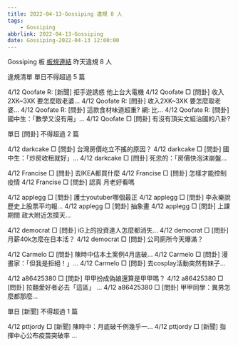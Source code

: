 ```yaml
---
title: 2022-04-13-Gossiping 違規 8 人
tags:
    - Gossiping
abbrlink: 2022-04-13-Gossiping
date: Gossiping-2022-04-13 12:00:00
---
```

Gossiping 板 [板規連結](https://www.ptt.cc/bbs/Gossiping/M.1637425085.A.07D.html)
昨天違規 8 人
<!-- more -->

違規清單
單日不得超過 5 篇

4/12 Qoofate R: [新聞] 拒手遊誘惑 他上台大電機
4/12 Qoofate □ [問卦] 收入2XK~3XK 要怎麼取老婆…
4/12 Qoofate R: [問卦] 收入2XK~3XK 要怎麼取老婆…
4/12 Qoofate R: [問卦] 這款食材味道超重? 網: 比…
4/12 Qoofate R: [問卦] 國中生：「數學又沒有用」…
4/12 Qoofate □ [問卦] 有沒有頂尖文組治國的八卦?

單日 [問卦] 不得超過 2 篇

4/12 darkcake □ [問卦] 台灣房價屹立不搖的原因？
4/12 darkcake □ [問卦] 國中生：「炒房收租就好」…
4/12 darkcake □ [問卦] 死忠的：「房價快泡沫崩盤…

4/12 Francise □ [問卦] 去IKEA都買什麼
4/12 Francise □ [問卦] 怎樣才能控制疫情
4/12 Francise □ [問卦] 認真 月老好看嗎

4/12 applegg □ [問卦] 護士youtuber哪個最正
4/12 applegg □ [問卦] 李永樂說歷史上股票平均報…
4/12 applegg □ [問卦] 抽象畫
4/12 applegg □ [問卦] 上課期間 政大附近怎摸天…

4/12 democrat □ [問卦] iG上的投資達人怎麼都消失…
4/12 democrat □ [問卦] 月薪40k怎麼在日本活？
4/12 democrat □ [問卦] 公司廁所今天爆滿？

4/12 Carmelo □ [問卦] 陳時中估本土案例4月底破…
4/12 Carmelo □ [問卦] 漫畫家：「但我是拒絕！」…
4/12 Carmelo □ [問卦] 去cosplay活動突然有妹子…

4/12 a86425380 □ [問卦] 甲甲扮成偽娘還算是甲甲嗎？
4/12 a86425380 □ [問卦] 拉麵愛好者必去「這區」 …
4/12 a86425380 □ [問卦] 甲甲同學：異男怎麼都那麼…

單日 [新聞] 不得超過 1 篇

4/12 pttjordy □ [新聞] 陳時中：月底破千例幾乎一…
4/12 pttjordy □ [新聞] 指揮中心公布疫苗突破率 …